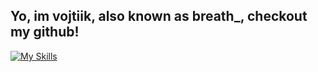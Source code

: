## Yo, im vojtiik, also known as breath_, checkout my github!
[![My Skills](https://skillicons.dev/icons?i=html,js,css,react,next,laravel,tailwind,cs,figma)](https://skillicons.dev)
